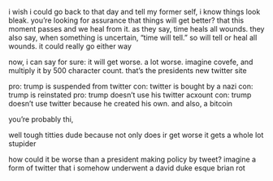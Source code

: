 
i wish i could go back to that day and tell my former self, i know things look bleak. you’re looking for assurance that things will get better? that this moment passes and we heal from it. as they say, time heals all wounds. they also say, when something is uncertain, “time will tell.” so will tell or  heal all wounds. it could really go either way 

now, i can say for sure: it will get worse. a lot worse. imagine covefe, and multiply it by 500 character count. that’s the presidents new twitter site 

pro: trump is suspended from twitter 
con: twitter is bought by a nazi 
con: trump is reinstated
pro: trump doesn’t use his twitter acxount
con: trump doesn’t use twitter because he created his own. and also, a bitcoin

you’re probably thi, 


well tough titties dude because not only does ir get worse it gets a whole lot stupider 

how could it be worse than a president making policy by tweet? imagine a form of twitter that i somehow underwent a david duke esque brian rot 